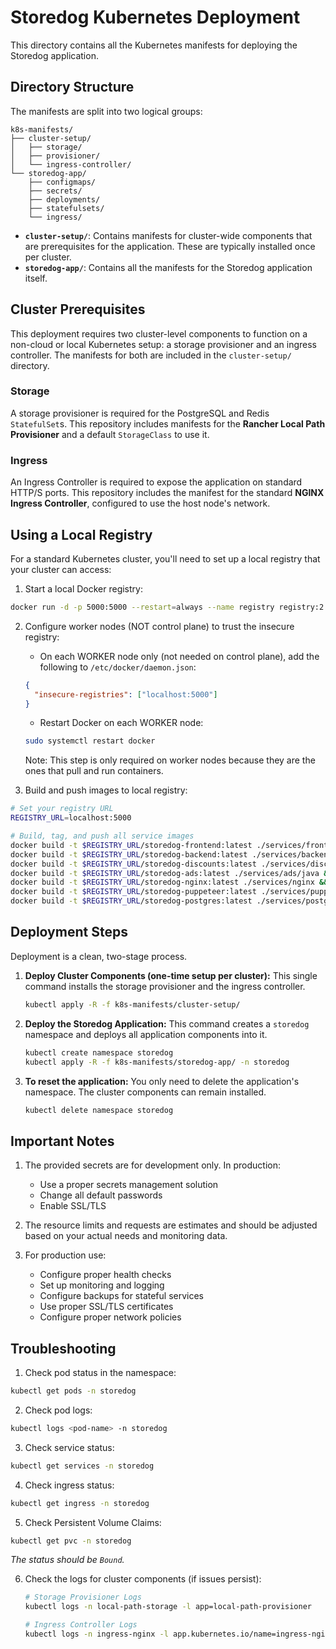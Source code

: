 # Storedog Kubernetes Deployment

This directory contains all the Kubernetes manifests for deploying the Storedog application.

## Directory Structure

The manifests are split into two logical groups:

```
k8s-manifests/
├── cluster-setup/
│   ├── storage/
│   ├── provisioner/
│   └── ingress-controller/
└── storedog-app/
    ├── configmaps/
    ├── secrets/
    ├── deployments/
    ├── statefulsets/
    └── ingress/
```

- **`cluster-setup/`**: Contains manifests for cluster-wide components that are prerequisites for the application. These are typically installed once per cluster.
- **`storedog-app/`**: Contains all the manifests for the Storedog application itself.

## Cluster Prerequisites

This deployment requires two cluster-level components to function on a non-cloud or local Kubernetes setup: a storage provisioner and an ingress controller. The manifests for both are included in the `cluster-setup/` directory.

### Storage
A storage provisioner is required for the PostgreSQL and Redis `StatefulSet`s. This repository includes manifests for the **Rancher Local Path Provisioner** and a default `StorageClass` to use it.

### Ingress
An Ingress Controller is required to expose the application on standard HTTP/S ports. This repository includes the manifest for the standard **NGINX Ingress Controller**, configured to use the host node's network.

## Using a Local Registry

For a standard Kubernetes cluster, you'll need to set up a local registry that your cluster can access:

1. Start a local Docker registry:
```bash
docker run -d -p 5000:5000 --restart=always --name registry registry:2
```

2. Configure worker nodes (NOT control plane) to trust the insecure registry:
   - On each WORKER node only (not needed on control plane), add the following to `/etc/docker/daemon.json`:
   ```json
   {
     "insecure-registries": ["localhost:5000"]
   }
   ```
   - Restart Docker on each WORKER node:
   ```bash
   sudo systemctl restart docker
   ```
   Note: This step is only required on worker nodes because they are the ones that pull and run containers.

3. Build and push images to local registry:
```bash
# Set your registry URL
REGISTRY_URL=localhost:5000

# Build, tag, and push all service images
docker build -t $REGISTRY_URL/storedog-frontend:latest ./services/frontend && docker push $REGISTRY_URL/storedog-frontend:latest
docker build -t $REGISTRY_URL/storedog-backend:latest ./services/backend && docker push $REGISTRY_URL/storedog-backend:latest
docker build -t $REGISTRY_URL/storedog-discounts:latest ./services/discounts && docker push $REGISTRY_URL/storedog-discounts:latest
docker build -t $REGISTRY_URL/storedog-ads:latest ./services/ads/java && docker push $REGISTRY_URL/storedog-ads:latest
docker build -t $REGISTRY_URL/storedog-nginx:latest ./services/nginx && docker push $REGISTRY_URL/storedog-nginx:latest
docker build -t $REGISTRY_URL/storedog-puppeteer:latest ./services/puppeteer && docker push $REGISTRY_URL/storedog-puppeteer:latest
docker build -t $REGISTRY_URL/storedog-postgres:latest ./services/postgres && docker push $REGISTRY_URL/storedog-postgres:latest
```

## Deployment Steps

Deployment is a clean, two-stage process.

1. **Deploy Cluster Components (one-time setup per cluster):**
   This single command installs the storage provisioner and the ingress controller.
   ```bash
   kubectl apply -R -f k8s-manifests/cluster-setup/
   ```

2. **Deploy the Storedog Application:**
   This command creates a `storedog` namespace and deploys all application components into it.
   ```bash
   kubectl create namespace storedog
   kubectl apply -R -f k8s-manifests/storedog-app/ -n storedog
   ```

3. **To reset the application:**
   You only need to delete the application's namespace. The cluster components can remain installed.
   ```bash
   kubectl delete namespace storedog
   ```

## Important Notes

1. The provided secrets are for development only. In production:
   - Use a proper secrets management solution
   - Change all default passwords
   - Enable SSL/TLS

2. The resource limits and requests are estimates and should be adjusted based on your actual needs and monitoring data.

3. For production use:
   - Configure proper health checks
   - Set up monitoring and logging
   - Configure backups for stateful services
   - Use proper SSL/TLS certificates
   - Configure proper network policies

## Troubleshooting

1. Check pod status in the namespace:
```bash
kubectl get pods -n storedog
```

2. Check pod logs:
```bash
kubectl logs <pod-name> -n storedog
```

3. Check service status:
```bash
kubectl get services -n storedog
```

4. Check ingress status:
```bash
kubectl get ingress -n storedog
```

5. Check Persistent Volume Claims:
```bash
kubectl get pvc -n storedog
```
*The status should be `Bound`.*

6. Check the logs for cluster components (if issues persist):
   ```bash
   # Storage Provisioner Logs
   kubectl logs -n local-path-storage -l app=local-path-provisioner
   
   # Ingress Controller Logs
   kubectl logs -n ingress-nginx -l app.kubernetes.io/name=ingress-nginx
   ```
